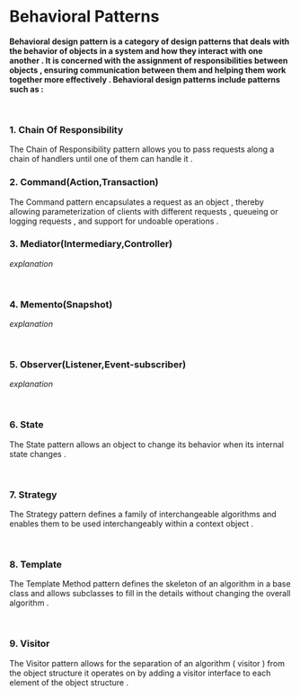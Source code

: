 # Behavioral Patterns


**Behavioral design pattern is a category of design patterns that deals with the behavior of objects in a system and how they interact with one another . It is concerned with the assignment of responsibilities between objects , ensuring communication between them and helping them work together more effectively . Behavioral design patterns include patterns such as :**


<br/>

###  1. Chain Of Responsibility



The Chain of Responsibility pattern allows you to pass requests along a chain of handlers until one of them can handle it .
<br/>

###  2. Command(Action,Transaction)


The Command pattern encapsulates a request as an object , thereby allowing parameterization of clients with different requests , queueing or logging requests , and support for undoable operations .
<br/>

###  3. Mediator(Intermediary,Controller)


*explanation*

<br/>

###  4. Memento(Snapshot)


*explanation*

<br/>

###  5. Observer(Listener,Event-subscriber)


*explanation*

<br/>


###  6. State

The State pattern allows an object to change its behavior when its internal state changes .


<br/>



###  7. Strategy


The Strategy pattern defines a family of interchangeable algorithms and enables them to be used interchangeably within a context object .

<br/>




###  8. Template

The Template Method pattern defines the skeleton of an algorithm in a base class and allows subclasses to fill in the details without changing the overall algorithm .

<br/>





###  9. Visitor


The Visitor pattern allows for the separation of an algorithm ( visitor ) from the object structure it operates on by adding a visitor interface to each element of the object structure .



<br/>




